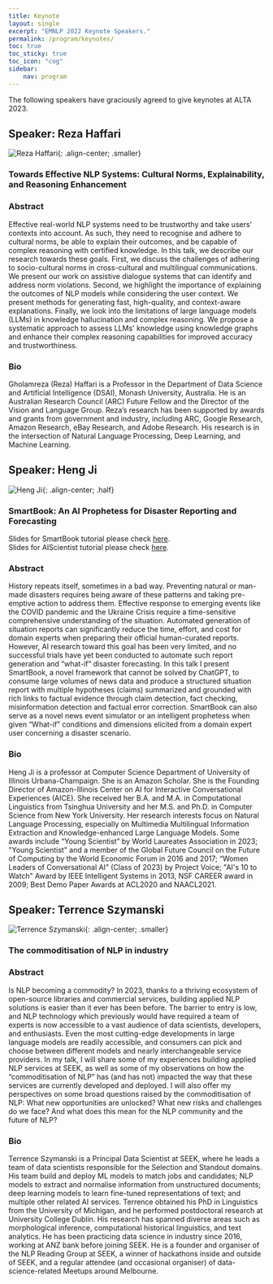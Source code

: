 ```yaml
---
title: Keynote 
layout: single
excerpt: "EMNLP 2022 Keynote Speakers."
permalink: /program/keynotes/
toc: true
toc_sticky: true
toc_icon: "cog"
sidebar: 
    nav: program
---
```

<style>
    .half {
    width: 50%;
    height: 50%
    }
    .smaller {
    width: 40%;
    height: 40%
    }
</style>
    

The following speakers have graciously agreed to give keynotes at ALTA 2023.
## Speaker: Reza Haffari

![Reza Haffari](/assets/images/keynotes/reza.jpeg){: .align-center; .smaller}

### Towards Effective NLP Systems: Cultural Norms, Explainability, and Reasoning Enhancement

### Abstract
Effective real-world NLP systems need to be trustworthy and take users’ contexts into account. As such, they need to recognise and adhere to cultural norms, be able to explain their outcomes, and be capable of complex reasoning with certified knowledge. In this talk, we describe our research towards these goals. First, we discuss the challenges of adhering to socio-cultural norms in cross-cultural and multilingual communications. We present our work on assistive dialogue systems that can identify and address norm violations. Second, we highlight the importance of explaining the outcomes of NLP models while considering the user context. We present methods for generating fast, high-quality, and context-aware explanations. Finally, we look into the limitations of large language models (LLMs) in knowledge hallucination and complex reasoning. We propose a systematic approach to assess LLMs' knowledge using knowledge graphs and enhance their complex reasoning capabilities for improved accuracy and trustworthiness.

### Bio
Gholamreza (Reza) Haffari is a Professor in the Department of Data Science and Artificial Intelligence (DSAI), Monash University, Australia. He is an Australian Research Council (ARC) Future Fellow and the Director of the Vision and Language Group. Reza’s research has been supported by awards and grants from government and industry, including ARC, Google Research, Amazon Research, eBay Research, and Adobe Research. His research is in the intersection of Natural Language Processing, Deep Learning, and Machine Learning. 


## Speaker: Heng Ji

![Heng Ji](/assets/images/keynotes/HengJi.jpg){: .align-center; .half}

### SmartBook: An AI Prophetess for Disaster Reporting and Forecasting

Slides for SmartBook tutorial please check [here](/files/ALTA_NLP_SmartBook_HengJi.pdf). <br>
Slides for AIScientist tutorial please check [here](/files/ALTA-AIScientist_HengJi.pdf).

### Abstract
History repeats itself, sometimes in a bad way. Preventing natural or man-made disasters requires being aware of these patterns and taking pre-emptive action to address them. Effective response to emerging events like the COVID pandemic and the Ukraine Crisis require a time-sensitive comprehensive understanding of the situation. Automated generation of situation reports can significantly reduce the time, effort, and cost for domain experts when preparing their official human-curated reports. However, AI research toward this goal has been very limited, and no successful trials have yet been conducted to automate such report generation and “what-if” disaster forecasting. In this talk I present SmartBook, a novel framework that cannot be solved by ChatGPT, to consume large volumes of news data and produce a structured situation report with multiple hypotheses (claims) summarized and grounded with rich links to factual evidence through claim detection, fact checking, misinformation detection and factual error correction. SmartBook can also serve as a novel news event simulator or an intelligent prophetess when given “What-if” conditions and dimensions elicited from a domain expert user concerning a disaster scenario. 

### Bio
Heng Ji is a professor at Computer Science Department of University of Illinois Urbana-Champaign. She is an Amazon Scholar. She is the Founding Director of Amazon-Illinois Center on AI for Interactive Conversational Experiences (AICE). She received her B.A. and M.A. in Computational Linguistics from Tsinghua University and her M.S. and Ph.D. in Computer Science from New York University. Her research interests focus on Natural Language Processing, especially on Multimedia Multilingual Information Extraction and Knowledge-enhanced Large Language Models. Some awards include “Young Scientist” by World Laureates Association in 2023; "Young Scientist" and a member of the Global Future Council on the Future of Computing by the World Economic Forum in 2016 and 2017; “Women Leaders of Conversational AI” (Class of 2023) by Project Voice; "AI's 10 to Watch" Award by IEEE Intelligent Systems in 2013, NSF CAREER award in 2009; Best Demo Paper Awards at ACL2020 and NAACL2021. 



## Speaker: Terrence Szymanski

![Terrence Szymanski](/assets/images/keynotes/Terry.jpg){: .align-center; .smaller}

### The commoditisation of NLP in industry

### Abstract
Is NLP becoming a commodity? In 2023, thanks to a thriving ecosystem of open-source libraries and commercial services, building applied NLP solutions is easier than it ever has been before. The barrier to entry is low, and NLP technology which previously would have required a team of experts is now accessible to a vast audience of data scientists, developers, and enthusiasts. Even the most cutting-edge developments in large language models are readily accessible, and consumers can pick and choose between different models and nearly interchangeable service providers. In my talk, I will share some of my experiences building applied NLP services at SEEK, as well as some of my observations on how the “commoditisation of NLP” has (and has not) impacted the way that these services are currently developed and deployed. I will also offer my perspectives on some broad questions raised by the commoditisation of NLP: What new opportunities are unlocked? What new risks and challenges do we face? And what does this mean for the NLP community and the future of NLP?


### Bio
Terrence Szymanski is a Principal Data Scientist at SEEK, where he leads a team of data scientists responsible for the Selection and Standout domains. His team build and deploy ML models to match jobs and candidates; NLP models to extract and normalise information from unstructured documents; deep learning models to learn fine-tuned representations of text; and multiple other related AI services. Terrence obtained his PhD in Linguistics from the University of Michigan, and he performed postdoctoral research at University College Dublin. His research has spanned diverse areas such as morphological inference, computational historical linguistics, and text analytics. He has been practicing data science in industry since 2016, working at ANZ bank before joining SEEK. He is a founder and organiser of the NLP Reading Group at SEEK, a winner of hackathons inside and outside of SEEK, and a regular attendee (and occasional organiser) of data-science-related Meetups around Melbourne.


<!-- *We will be announcing the details for more keynote speakers of ALTA 2023 shortly.* -->